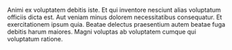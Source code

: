 Animi ex voluptatem debitis iste. Et qui inventore nesciunt alias voluptatum officiis dicta est. Aut veniam minus dolorem necessitatibus consequatur. Et exercitationem ipsum quia. Beatae delectus praesentium autem beatae fuga debitis harum maiores. Magni voluptas ab voluptatem cumque qui voluptatum ratione.